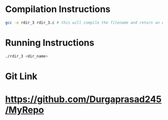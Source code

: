<!--
NOTES:
This README is an example README for CS332/532 labs. This is a purely minimal example. It's written to emulate pure english representations of a set of documentation. As you start to write more "real world" documentation you will encounter certain standards and manners of writing that this README prepares you for
-->

# Compilation Instructions

```bash
gcc -o rdir_3 rdir_3.c # this will compile the filename and return an executable with the executable name
```

# Running Instructions

```bash
./rdir_3 <dir_name>
```

# Git Link

# https://github.com/Durgaprasad245/MyRepo